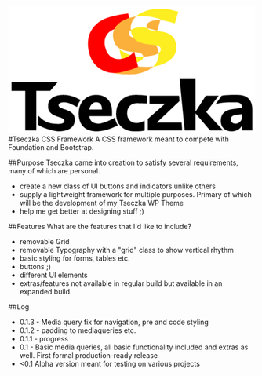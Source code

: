 ![tseczka css logo](tseczka-css-logo.png)
#Tseczka CSS Framework
A CSS framework meant to compete with Foundation and Bootstrap.

##Purpose
Tseczka came into creation to satisfy several requirements, many of which are personal.

* create a new class of UI buttons and indicators unlike others
* supply a lightweight framework for multiple purposes. Primary of which will be the development of my Tseczka WP Theme
* help me get better at designing stuff ;)


##Features
What are the features that I'd like to include?

* removable Grid
* removable Typography with a "grid" class to show vertical rhythm
* basic styling for forms, tables etc.
* buttons ;)
* different UI elements
* extras/features not available in regular build but available in an expanded build.

##Log

* 0.1.3 - Media query fix for navigation, pre and code styling
* 0.1.2 - padding to mediaqueries etc.
* 0.1.1 - progress
* 0.1 - Basic media queries, all basic functionality included and extras as well. First formal production-ready release
* <0.1 Alpha version meant for testing on various projects
